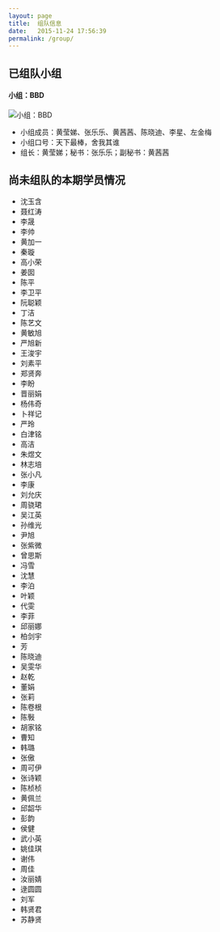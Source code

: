 ```yaml
---
layout: page
title:  组队信息
date:   2015-11-24 17:56:39
permalink: /group/
---
```


## 已组队小组

#### 小组：BBD

![小组：BBD](http://77fm42.com1.z0.glb.clouddn.com/group-bbd.jpg)

- 小组成员：黄莹娣、张乐乐、黄茜茜、陈晓迪、李星、左金梅
- 小组口号：天下最棒，舍我其谁
- 组长：黄莹娣；秘书：张乐乐；副秘书：黄茜茜



## 尚未组队的本期学员情况

* 沈玉含
* 聂红涛
* 李晟
* 李帅
* 黄加一
* 秦璇
* 高小荣
* 姜囡
* 陈平
* 李卫平
* 阮聪颖
* 丁洁
* 陈艺文
* 黄敏旭
* 严旭新
* 王浚宇
* 刘素平
* 郑贤奔
* 李盼
* 晋丽娟
* 杨伟奇
* 卜祥记
* 严玲
* 白津铭
* 高洁
* 朱煜文
* 林志培
* 张小凡
* 李康
* 刘允庆
* 周骁珺
* 吴江英
* 孙维光
* 尹旭
* 张紫微
* 曾思斯
* 冯雪
* 沈慧
* 李泊
* 叶颖
* 代雯
* 李菲
* 邱丽娜
* 柏剑宇
* 芳
* 陈晓迪
* 吴雯华
* 赵乾
* 董娟
* 张莉
* 陈卷根
* 陈斅
* 胡家铭
* 曹知
* 韩璐
* 张傲
* 周可伊
* 张诗颖
* 陈桢桢
* 黄佩兰
* 邱韶华
* 彭韵
* 侯健
* 武小英
* 姚佳琪
* 谢伟
* 周佳
* 汝丽婧
* 逯圆圆
* 刘军
* 韩贤君
* 苏静贤
